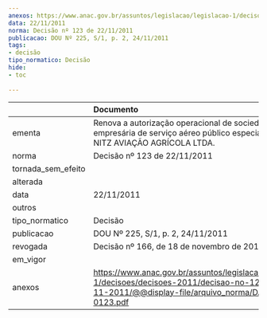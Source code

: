 ```yaml
---
anexos: https://www.anac.gov.br/assuntos/legislacao/legislacao-1/decisoes/decisoes-2011/decisao-no-123-de-22-11-2011/@@display-file/arquivo_norma/DA2011-0123.pdf
data: 22/11/2011
norma: Decisão nº 123 de 22/11/2011
publicacao: DOU Nº 225, S/1, p. 2, 24/11/2011
tags:
- decisão
tipo_normatico: Decisão
hide: 
- toc 
 
---
```


|                    | Documento                                                                                                                                                 |
|:-------------------|:----------------------------------------------------------------------------------------------------------------------------------------------------------|
| ementa             | Renova a autorização operacional de sociedade empresária de serviço aéreo público especializado - NITZ AVIAÇÃO AGRÍCOLA LTDA.                             |
| norma              | Decisão nº 123 de 22/11/2011                                                                                                                              |
| tornada_sem_efeito |                                                                                                                                                           |
| alterada           |                                                                                                                                                           |
| data               | 22/11/2011                                                                                                                                                |
| outros             |                                                                                                                                                           |
| tipo_normatico     | Decisão                                                                                                                                                   |
| publicacao         | DOU Nº 225, S/1, p. 2, 24/11/2011                                                                                                                         |
| revogada           | Decisão nº 166, de 18 de novembro de 2016.                                                                                                                |
| em_vigor           |                                                                                                                                                           |
| anexos             | https://www.anac.gov.br/assuntos/legislacao/legislacao-1/decisoes/decisoes-2011/decisao-no-123-de-22-11-2011/@@display-file/arquivo_norma/DA2011-0123.pdf |